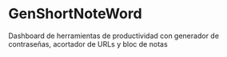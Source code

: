 # GenShortNoteWord
Dashboard de herramientas de productividad con generador de contraseñas, acortador de URLs y bloc de notas
